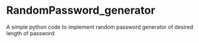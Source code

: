 # RandomPassword_generator
A simple python code to implement random password generator of desired length of password
